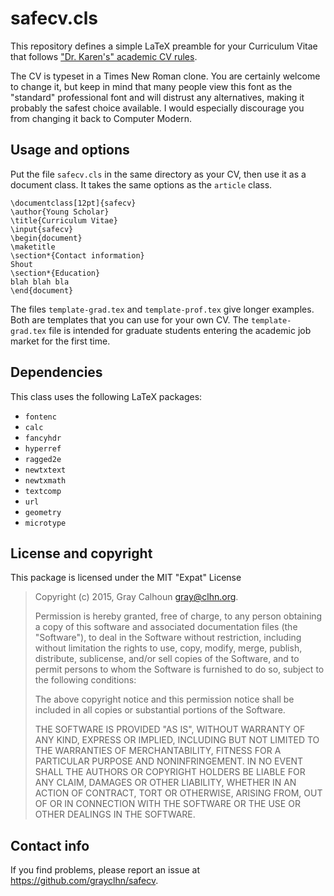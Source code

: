 safecv.cls
==========

This repository defines a simple LaTeX preamble for your
Curriculum Vitae that follows
["Dr. Karen's" academic CV rules](http://theprofessorisin.com/2012/01/12/dr-karens-rules-of-the-academic-cv/).

The CV is typeset in a Times New Roman clone. You are certainly
welcome to change it, but keep in mind that many people view this font
as the "standard" professional font and will distrust any
alternatives, making it probably the safest choice available. I would
especially discourage you from changing it back to Computer Modern.

Usage and options
-----------------

Put the file `safecv.cls` in the same directory as your CV, then use
it as a document class. It takes the same options as the `article`
class.

```
\documentclass[12pt]{safecv}
\author{Young Scholar}
\title{Curriculum Vitae}
\input{safecv}
\begin{document}
\maketitle
\section*{Contact information}
Shout
\section*{Education}
blah blah bla
\end{document}
```

The files `template-grad.tex` and `template-prof.tex` give longer
examples. Both are templates that you can use for your own CV. The
`template-grad.tex` file is intended for graduate students entering
the academic job market for the first time.

Dependencies
------------
This class uses the following LaTeX packages:
+ `fontenc`
+ `calc`
+ `fancyhdr`
+ `hyperref`
+ `ragged2e`
+ `newtxtext`
+ `newtxmath`
+ `textcomp`
+ `url`
+ `geometry`
+ `microtype`

License and copyright
---------------------

This package is licensed under the MIT "Expat" License

> Copyright (c) 2015, Gray Calhoun <gray@clhn.org>.
> 
> Permission is hereby granted, free of charge, to any person
> obtaining a copy of this software and associated documentation files
> (the "Software"), to deal in the Software without restriction,
> including without limitation the rights to use, copy, modify, merge,
> publish, distribute, sublicense, and/or sell copies of the Software,
> and to permit persons to whom the Software is furnished to do so,
> subject to the following conditions:
>
> The above copyright notice and this permission notice shall be
> included in all copies or substantial portions of the Software.
>
> THE SOFTWARE IS PROVIDED "AS IS", WITHOUT WARRANTY OF ANY KIND,
> EXPRESS OR IMPLIED, INCLUDING BUT NOT LIMITED TO THE WARRANTIES OF
> MERCHANTABILITY, FITNESS FOR A PARTICULAR PURPOSE AND
> NONINFRINGEMENT. IN NO EVENT SHALL THE AUTHORS OR COPYRIGHT HOLDERS
> BE LIABLE FOR ANY CLAIM, DAMAGES OR OTHER LIABILITY, WHETHER IN AN
> ACTION OF CONTRACT, TORT OR OTHERWISE, ARISING FROM, OUT OF OR IN
> CONNECTION WITH THE SOFTWARE OR THE USE OR OTHER DEALINGS IN THE
> SOFTWARE.

Contact info
------------

If you find problems, please report an issue at
<https://github.com/grayclhn/safecv>.
